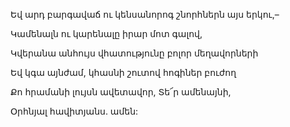 Եվ արդ բարգավաճ ու կենսանորոգ շնորհներն այս երկու,–


Կամենալն ու կարենալը իրար մոտ գալով,


Կվերանա անհույս վհատությունը բոլոր մեղավորների


Եվ կգա այնժամ, կհասնի շուտով հոգիներ բուժող


Քո հրամանի լույսն ավետավոր, Տե՜ր ամենայնի,


Օրհնյալ հավիտյանս. ամեն: